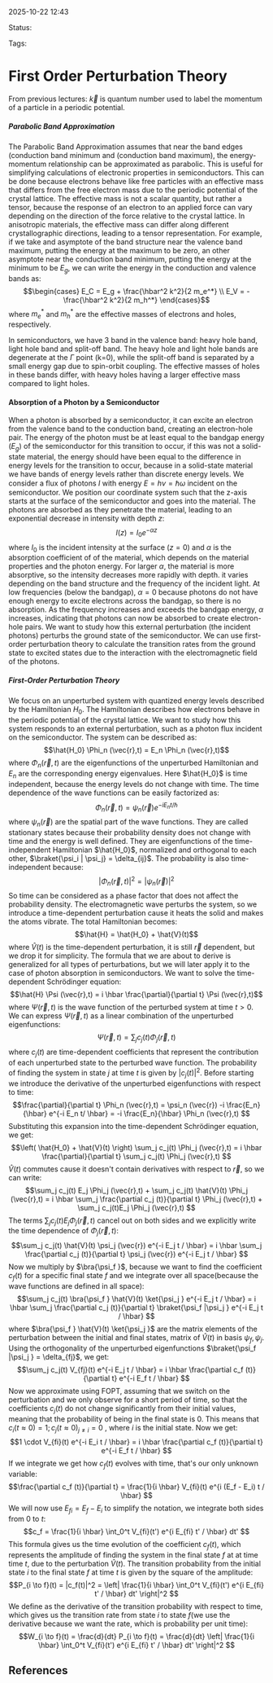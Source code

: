 
2025-10-22 12:43

Status: 

Tags:

# First Order Perturbation Theory
From previous lectures: $\vec{k}$ is quantum number used to label the momentum of a particle in a periodic potential. 
##### Parabolic Band Approximation
The Parabolic Band Approximation assumes that near the band edges (conduction band minimum and (conduction band maximum), the energy-momentum relationship can be approximated as parabolic. This is useful for simplifying calculations of electronic properties in semiconductors. This can be done because electrons behave like free particles with an effective mass that differs from the free electron mass due to the periodic potential of the crystal lattice.
The effective mass is not a scalar quantity, but rather a tensor, because the response of an electron to an applied force can vary depending on the direction of the force relative to the crystal lattice. In anisotropic materials, the effective mass can differ along different crystallographic directions, leading to a tensor representation. 
For example, if we take and asymptote of the band structure near the valence band maximum, putting the energy at the maximum to be zero, an other asymptote near the conduction band minimum, putting the energy at the minimum to be $E_g$, we can write the energy in the conduction and valence bands as:
$$\begin{cases}
E_C = E_g + \frac{\hbar^2 k^2}{2 m_e^*} \\
E_V = - \frac{\hbar^2 k^2}{2 m_h^*}
\end{cases}$$
where $m_e^*$ and $m_h^*$ are the effective masses of electrons and holes, respectively.

In semiconductors, we have 3 band in the valence band: heavy hole band, light hole band and split-off band. The heavy hole and light hole bands are degenerate at the $\Gamma$ point (k=0), while the split-off band is separated by a small energy gap due to spin-orbit coupling. The effective masses of holes in these bands differ, with heavy holes having a larger effective mass compared to light holes.
#### Absorption of a Photon by a Semiconductor 
When a photon is absorbed by a semiconductor, it can excite an electron from the valence band to the conduction band, creating an electron-hole pair. The energy of the photon must be at least equal to the bandgap energy ($E_g$) of the semiconductor for this transition to occur, if this was not a solid-state material, the energy should have been equal to the difference in energy levels for the transition to occur, because in a solid-state material we have bands of energy levels rather than discrete energy levels.
We consider a flux of photons $I$ with energy $E = h \nu = \hbar \omega$ incident on the semiconductor. We position our coordinate system such that the z-axis starts at the surface of the semiconductor and goes into the material. The photons are absorbed as they penetrate the material, leading to an exponential decrease in intensity with depth $z$:
$$I(z) = I_0 e^{-\alpha z}$$ where $I_0$ is the incident intensity at the surface ($z=0$) and $\alpha$ is the absorption coefficient of of the material, which depends on the material properties and the photon energy. For larger $\alpha$, the material is more absorptive, so the intensity decreases more rapidly with depth. it varies depending on the band structure and the frequency of the incident light. At low frequencies (below the bandgap), $\alpha = 0$ because photons do not have enough energy to excite electrons across the bandgap, so there is no absorption. As the frequency increases and exceeds the bandgap energy, $\alpha$ increases, indicating that photons can now be absorbed to create electron-hole pairs.
We want to study how this external perturbation (the incident photons) perturbs the ground state of the semiconductor. We can use first-order perturbation theory to calculate the transition rates from the ground state to excited states due to the interaction with the electromagnetic field of the photons.
##### First-Order Perturbation Theory
We focus on an unperturbed system with quantized energy levels described by the Hamiltonian $H_0$. The Hamiltonian describes how electrons behave in the periodic potential of the crystal lattice. 
We want to study how this system responds to an external perturbation, such as a photon flux incident on the semiconductor. The system can be described as:
$$\hat{H_0} \Phi_n (\vec{r},t) = E_n \Phi_n (\vec{r},t)$$
where $\Phi_n (\vec{r},t)$ are the eigenfunctions of the unperturbed Hamiltonian and $E_n$ are the corresponding energy eigenvalues. Here $\hat{H_0}$ is time independent, because the energy levels do not change with time. The time dependence of the wave functions can be easily factorized as:
$$\Phi_n (\vec{r},t) = \psi_n (\vec{r}) e^{-i E_n t / \hbar}$$
where $\psi_n (\vec{r})$ are the spatial part of the wave functions. They are called stationary states because their probability density does not change with time and the energy is well defined. They are eigenfunctions of the time-independent Hamiltonian $\hat{H_0}$, normalized and orthogonal to each other, $\braket{\psi_i | \psi_j} = \delta_{ij}$.
The probability is also time-independent because:
$$|\Phi_n (\vec{r},t)|^2 = |\psi_n (\vec{r})|^2$$
So time can be considered as a phase factor that does not affect the probability density. 
The electromagnetic wave perturbs the system, so we introduce a time-dependent perturbation cause it heats the solid and makes the atoms vibrate. The total Hamiltonian becomes:
$$\hat{H} = \hat{H_0} + \hat{V}(t)$$
where $\hat{V}(t)$ is the time-dependent perturbation, it is still $\vec{r}$ dependent, but we drop it for simplicity.
The formula that we are about to derive is generalized for all types of perturbations, but we will later apply it to the case of photon absorption in semiconductors.
We want to solve the time-dependent Schrödinger equation:
$$\hat{H} \Psi (\vec{r},t) = i \hbar \frac{\partial}{\partial t} \Psi (\vec{r},t)$$where $\Psi (\vec{r},t)$ is the wave function of the perturbed system at time $t > 0$. 
We can express $\Psi (\vec{r},t)$ as a linear combination of the unperturbed eigenfunctions:
$$\Psi (\vec{r},t) = \sum_j c_j(t) \Phi_j (\vec{r},t) $$where $c_j(t)$ are time-dependent coefficients that represent the contribution of each unperturbed state to the perturbed wave function. The probability of finding the system in state $j$ at time $t$ is given by $|c_j(t)|^2$.
Before starting we introduce the derivative of the unperturbed eigenfunctions with respect to time: 
$$\frac{\partial}{\partial t} \Phi_n (\vec{r},t) = \psi_n (\vec{r}) -i \frac{E_n}{\hbar} e^{-i E_n t/ \hbar} = -i \frac{E_n}{\hbar} \Phi_n (\vec{r},t) $$
Substituting this expansion into the time-dependent Schrödinger equation, we get:
$$\left( \hat{H_0} + \hat{V}(t) \right) \sum_j c_j(t) \Phi_j (\vec{r},t) = i \hbar \frac{\partial}{\partial t} \sum_j c_j(t) \Phi_j (\vec{r},t) $$
$\hat{V}(t)$ commutes cause it doesn't contain derivatives with respect to $\vec{r}$, so we can write: 
$$\sum_j c_j(t) E_j \Phi_j (\vec{r},t) + \sum_j c_j(t) \hat{V}(t) \Phi_j (\vec{r},t) = i \hbar \sum_j  \frac{\partial c_j (t)}{\partial t} \Phi_j (\vec{r},t) + \sum_j c_j(t)E_j \Phi_j (\vec{r},t) $$
The terms $\sum_j c_j(t) E_j \Phi_j (\vec{r},t)$ cancel out on both sides and we explicitly write the time dependence of $\Phi_j (\vec{r},t)$: 
$$\sum_j c_j(t) \hat{V}(t) \psi_j (\vec{r}) e^{-i E_j t / \hbar} = i \hbar \sum_j  \frac{\partial c_j (t)}{\partial t} \psi_j (\vec{r}) e^{-i E_j t / \hbar} $$
Now we multiply by $\bra{\psi_f  }$, because we want to find the coefficient $c_f(t)$ for a specific final state $f$ and we integrate over all space(because the wave functions are defined in all space):
$$\sum_j c_j(t) \bra{\psi_f } \hat{V}(t) \ket{\psi_j } e^{-i E_j t / \hbar} = i \hbar \sum_j  \frac{\partial c_j (t)}{\partial t} \braket{\psi_f |\psi_j } e^{-i E_j t / \hbar} $$
 where $\bra{\psi_f } \hat{V}(t) \ket{\psi_j }$ are the matrix elements of the perturbation between the initial and final states, matrix of $\hat{V}(t)$ in basis $\psi_f, \psi_j$. Using the orthogonality of the unperturbed eigenfunctions $\braket{\psi_f |\psi_j } = \delta_{fj}$, we get:
 $$\sum_j c_j(t) V_{fj}(t) e^{-i E_j t / \hbar} = i \hbar  \frac{\partial c_f (t)}{\partial t} e^{-i E_f t / \hbar} $$
Now we approximate using FOPT, assuming that we switch on the perturbation and we only observe for a short period of time, so that the coefficients $c_j(t)$ do not change significantly from their initial values, meaning that the probability of being in the final state is 0. This means that $c_i(t \approx 0) = 1; c_j(t \approx 0)_{j \neq i} = 0$ , where $i$ is the initial state. Now we get:
$$1 \cdot V_{fi}(t) e^{-i E_i t / \hbar} = i \hbar  \frac{\partial c_f (t)}{\partial t} e^{-i E_f t / \hbar} $$
If we integrate we get how $c_f(t)$ evolves with time, that's our only unknown variable:
$$\frac{\partial c_f (t)}{\partial t} = \frac{1}{i \hbar} V_{fi}(t) e^{i (E_f - E_i) t / \hbar} $$
We will now use $E_{fi} = E_f - E_i$ to simplify the notation, we integrate both sides from 0 to $t$:
$$c_f = \frac{1}{i \hbar} \int_0^t V_{fi}(t') e^{i E_{fi} t' / \hbar} dt' $$
This formula gives us the time evolution of the coefficient $c_f(t)$, which represents the amplitude of finding the system in the final state $f$ at at time time $t$, due to the perturbation $\hat{V}(t)$. The transition probability from the initial state $i$ to the final state $f$ at time $t$ is given by the square of the amplitude:
$$P_{i \to f}(t) = |c_f(t)|^2 = \left| \frac{1}{i \hbar} \int_0^t V_{fi}(t') e^{i E_{fi} t' / \hbar} dt' \right|^2 $$
We define as the derivative of the transition probability with respect to time, which gives us the transition rate from state $i$ to state $f$(we use the derivative because we want the rate, which is probability per unit time):
$$W_{i \to f}(t) = \frac{d}{dt} P_{i \to f}(t) = \frac{d}{dt} \left| \frac{1}{i \hbar} \int_0^t V_{fi}(t') e^{i E_{fi} t' / \hbar} dt' \right|^2 $$
## References
